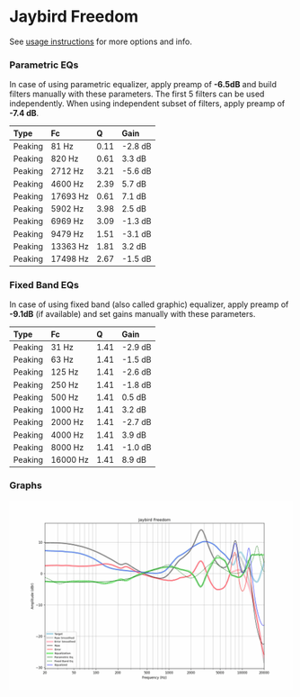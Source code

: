 # Jaybird Freedom
See [usage instructions](https://github.com/jaakkopasanen/AutoEq#usage) for more options and info.

### Parametric EQs
In case of using parametric equalizer, apply preamp of **-6.5dB** and build filters manually
with these parameters. The first 5 filters can be used independently.
When using independent subset of filters, apply preamp of **-7.4 dB**.

| Type    | Fc       |    Q | Gain    |
|:--------|:---------|:-----|:--------|
| Peaking | 81 Hz    | 0.11 | -2.8 dB |
| Peaking | 820 Hz   | 0.61 | 3.3 dB  |
| Peaking | 2712 Hz  | 3.21 | -5.6 dB |
| Peaking | 4600 Hz  | 2.39 | 5.7 dB  |
| Peaking | 17693 Hz | 0.61 | 7.1 dB  |
| Peaking | 5902 Hz  | 3.98 | 2.5 dB  |
| Peaking | 6969 Hz  | 3.09 | -1.3 dB |
| Peaking | 9479 Hz  | 1.51 | -3.1 dB |
| Peaking | 13363 Hz | 1.81 | 3.2 dB  |
| Peaking | 17498 Hz | 2.67 | -1.5 dB |

### Fixed Band EQs
In case of using fixed band (also called graphic) equalizer, apply preamp of **-9.1dB**
(if available) and set gains manually with these parameters.

| Type    | Fc       |    Q | Gain    |
|:--------|:---------|:-----|:--------|
| Peaking | 31 Hz    | 1.41 | -2.9 dB |
| Peaking | 63 Hz    | 1.41 | -1.5 dB |
| Peaking | 125 Hz   | 1.41 | -2.6 dB |
| Peaking | 250 Hz   | 1.41 | -1.8 dB |
| Peaking | 500 Hz   | 1.41 | 0.5 dB  |
| Peaking | 1000 Hz  | 1.41 | 3.2 dB  |
| Peaking | 2000 Hz  | 1.41 | -2.7 dB |
| Peaking | 4000 Hz  | 1.41 | 3.9 dB  |
| Peaking | 8000 Hz  | 1.41 | -1.0 dB |
| Peaking | 16000 Hz | 1.41 | 8.9 dB  |

### Graphs
![](./Jaybird%20Freedom.png)
